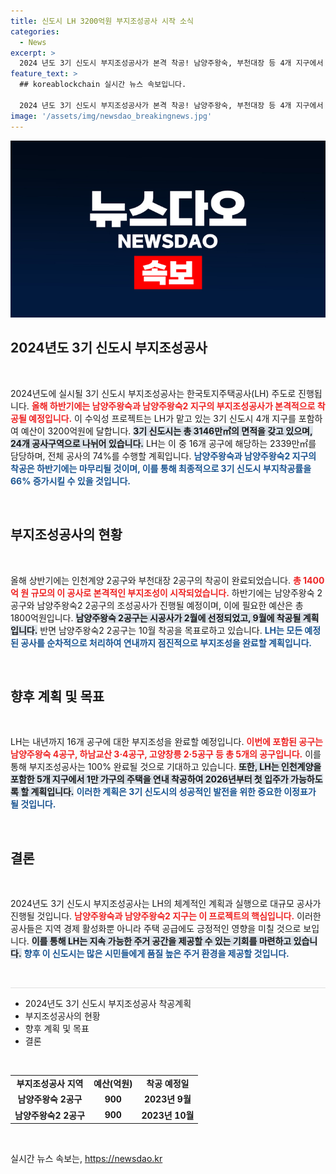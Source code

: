 ```yaml
---
title: 신도시 LH 3200억원 부지조성공사 시작 소식
categories:
  - News
excerpt: >
  2024 년도 3기 신도시 부지조성공사가 본격 착공! 남양주왕숙, 부천대장 등 4개 지구에서 총 3200억 원 규모의 공사가 진행되며, 연말까지 착공률 66% 달성을 목표로 하고 있다. 신도시의 미래가 기대되는 찰나, 주택 1만 가구도 준비 중!
feature_text: >
  ## koreablockchain 실시간 뉴스 속보입니다.

  2024 년도 3기 신도시 부지조성공사가 본격 착공! 남양주왕숙, 부천대장 등 4개 지구에서 총 3200억 원 규모의 공사가 진행되며, 연말까지 착공률 66% 달성을 목표로 하고 있다. 신도시의 미래가 기대되는 찰나, 주택 1만 가구도 준비 중!
image: '/assets/img/newsdao_breakingnews.jpg'
---
```


<p><img src="/assets/img/newsdao_breakingnews.jpg" alt="koreablockchain 속보" /></p>

<h2 data-ke-size="size26">2024년도 3기 신도시 부지조성공사</h2>

<p data-ke-size="size16">&nbsp;</p>

<p data-ke-size="size16">2024년도에 실시될 3기 신도시 부지조성공사는 한국토지주택공사(LH) 주도로 진행됩니다. <b><span style="color: #ee2323;">올해 하반기에는 남양주왕숙과 남양주왕숙2 지구의 부지조성공사가 본격적으로 착공될 예정입니다.</span></b> 이 수익성 프로젝트는 LH가 맡고 있는 3기 신도시 4개 지구를 포함하여 예산이 3200억원에 달합니다. <b><span style="background-color: #21538527;">3기 신도시는 총 3146만㎡의 면적을 갖고 있으며, 24개 공사구역으로 나뉘어 있습니다.</span></b> LH는 이 중 16개 공구에 해당하는 2339만㎡를 담당하며, 전체 공사의 74%를 수행할 계획입니다. <b><span style="color: #1a5490;">남양주왕숙과 남양주왕숙2 지구의 착공은 하반기에는 마무리될 것이며, 이를 통해 최종적으로 3기 신도시 부지착공률을 66% 증가시킬 수 있을 것입니다.</span></b></p>

<p data-ke-size="size16">&nbsp;</p>

<h2 data-ke-size="size26">부지조성공사의 현황</h2>

<p data-ke-size="size16">&nbsp;</p>

<p data-ke-size="size16">올해 상반기에는 인천계양 2공구와 부천대장 2공구의 착공이 완료되었습니다. <b><span style="color: #ee2323;">총 1400억 원 규모의 이 공사로 본격적인 부지조성이 시작되었습니다.</span></b> 하반기에는 남양주왕숙 2공구와 남양주왕숙2 2공구의 조성공사가 진행될 예정이며, 이에 필요한 예산은 총 1800억원입니다. <b><span style="background-color: #21538527;">남양주왕숙 2공구는 시공사가 2월에 선정되었고, 9월에 착공될 계획입니다.</span></b> 반면 남양주왕숙2 2공구는 10월 착공을 목표로하고 있습니다. <b><span style="color: #1a5490;">LH는 모든 예정된 공사를 순차적으로 처리하여 연내까지 점진적으로 부지조성을 완료할 계획입니다.</span></b></p>

<p data-ke-size="size16">&nbsp;</p>

<h2 data-ke-size="size26">향후 계획 및 목표</h2>

<p data-ke-size="size16">&nbsp;</p>

<p data-ke-size="size16">LH는 내년까지 16개 공구에 대한 부지조성을 완료할 예정입니다. <b><span style="color: #ee2323;">이번에 포함된 공구는 남양주왕숙 4공구, 하남교산 3·4공구, 고양창릉 2·5공구 등 총 5개의 공구입니다.</span></b> 이를 통해 부지조성공사는 100% 완료될 것으로 기대하고 있습니다. <b><span style="background-color: #21538527;">또한, LH는 인천계양을 포함한 5개 지구에서 1만 가구의 주택을 연내 착공하여 2026년부터 첫 입주가 가능하도록 할 계획입니다.</span></b> <b><span style="color: #1a5490;">이러한 계획은 3기 신도시의 성공적인 발전을 위한 중요한 이정표가 될 것입니다.</span></b></p>

<p data-ke-size="size16">&nbsp;</p>

<h2 data-ke-size="size26">결론</h2>

<p data-ke-size="size16">&nbsp;</p>

<p data-ke-size="size16">2024년도 3기 신도시 부지조성공사는 LH의 체계적인 계획과 실행으로 대규모 공사가 진행될 것입니다. <b><span style="color: #ee2323;">남양주왕숙과 남양주왕숙2 지구는 이 프로젝트의 핵심입니다.</span></b> 이러한 공사들은 지역 경제 활성화뿐 아니라 주택 공급에도 긍정적인 영향을 미칠 것으로 보입니다. <b><span style="background-color: #21538527;">이를 통해 LH는 지속 가능한 주거 공간을 제공할 수 있는 기회를 마련하고 있습니다.</span></b> <b><span style="color: #1a5490;">향후 이 신도시는 많은 시민들에게 품질 높은 주거 환경을 제공할 것입니다.</span></b></p>

<p data-ke-size="size16">&nbsp;</p>

<hr style="height: 1px; border: 0; background-color: #e0e0e0;" />

<ul>
    <li>2024년도 3기 신도시 부지조성공사 착공계획</li>
    <li>부지조성공사의 현황</li>
    <li>향후 계획 및 목표</li>
    <li>결론</li>
</ul>

<p data-ke-size="size16">&nbsp;</p>

<table style="width: 100%; border-collapse: collapse;">
    <tr>
        <td style="text-align: center; height: 17px;"><b>부지조성공사 지역</b></td>
        <td style="text-align: center; height: 17px;"><b>예산(억원)</b></td>
        <td style="text-align: center; height: 17px;"><b>착공 예정일</b></td>
    </tr>
    <tr>
        <td style="text-align: center; height: 17px;"><b>남양주왕숙 2공구</b></td>
        <td style="text-align: center; height: 17px;"><b>900</b></td>
        <td style="text-align: center; height: 17px;"><b>2023년 9월</b></td>
    </tr>
    <tr>
        <td style="text-align: center; height: 17px;"><b>남양주왕숙2 2공구</b></td>
        <td style="text-align: center; height: 17px;"><b>900</b></td>
        <td style="text-align: center; height: 17px;"><b>2023년 10월</b></td>
    </tr>
</table>

<p data-ke-size="size16">&nbsp;</p>
실시간 뉴스 속보는, <a href="https://newsdao.kr" rel="dofollow">https://newsdao.kr</a>


